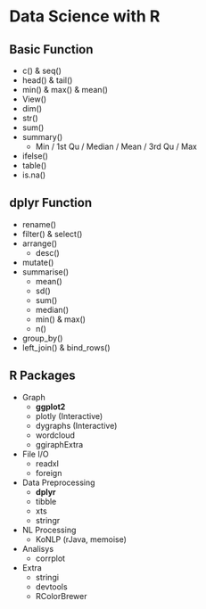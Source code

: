 # Data Science with R

## Basic Function 
- c() & seq()
- head() & tail()
- min() & max() & mean()
- View()
- dim()
- str()
- sum()
- summary()
  - Min / 1st Qu / Median / Mean / 3rd Qu / Max
- ifelse()
- table()
- is.na()

## dplyr Function
- rename()
- filter() & select()
- arrange()
  - desc()
- mutate()
- summarise()
  - mean()
  - sd()
  - sum()
  - median()
  - min() & max()
  - n()
- group_by()
- left_join() & bind_rows()

## R Packages
- Graph
  - **ggplot2**
  - plotly (Interactive)
  - dygraphs (Interactive)
  - wordcloud
  - ggiraphExtra
- File I/O
  - readxl
  - foreign
- Data Preprocessing
  - **dplyr**
  - tibble
  - xts
  - stringr
- NL Processing
  - KoNLP (rJava, memoise)
- Analisys
  - corrplot
- Extra
  - stringi
  - devtools
  - RColorBrewer
